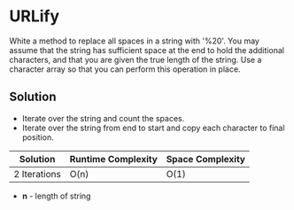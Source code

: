 # URLify
White a method to replace all spaces in a string with '%20'. You may assume that the string has sufficient space at the end to hold the additional characters, and that you are given the true length of the string. Use a character array so that you can perform this operation in place.

## Solution
 * Iterate over the string and count the spaces.
 * Iterate over the string from end to start and copy each character to final position.


Solution               | Runtime Complexity    | Space Complexity
---------------------- | --------------------- | ----------------
2 Iterations           | O(n)                  | O(1)

 * **n** - length of string
